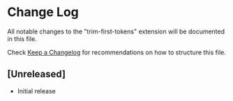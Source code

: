 # Change Log

All notable changes to the "trim-first-tokens" extension will be documented in this file.

Check [Keep a Changelog](http://keepachangelog.com/) for recommendations on how to structure this file.

## [Unreleased]

- Initial release